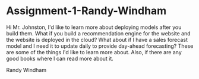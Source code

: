 # Assignment-1-Randy-Windham
Hi Mr. Johnston,
I'd like to learn more about deploying models after you build them. What if you build a recommendation engine for the website and the website is deployed in the cloud? What about if I have a sales forecast model and I need it to update daily to provide day-ahead forecasting? These are some of the things I'd like to learn more about. Also, if there are any good books where I can read more about it.

Randy Windham
